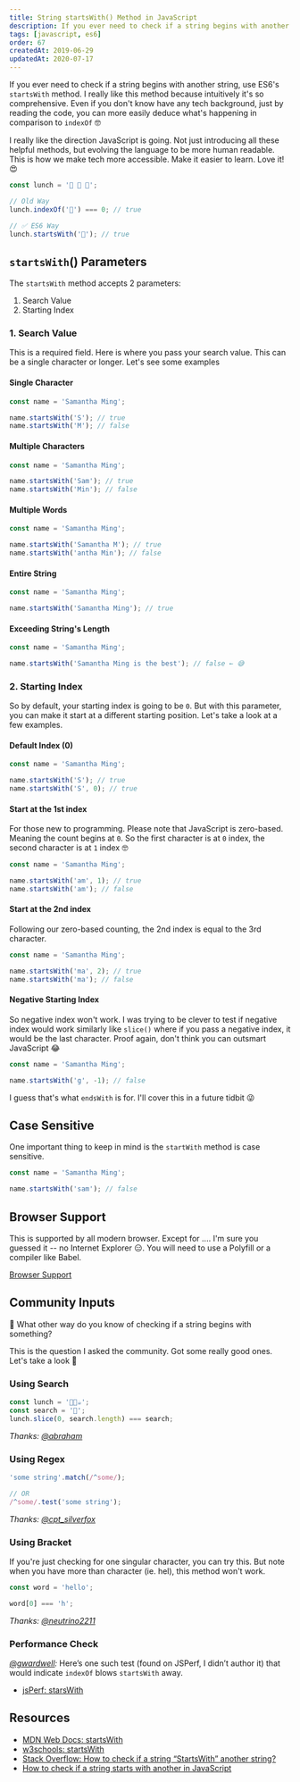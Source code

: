 ```yaml
---
title: String startsWith() Method in JavaScript
description: If you ever need to check if a string begins with another string in JavaScript, use ES6's startsWith method.
tags: [javascript, es6]
order: 67
createdAt: 2019-06-29
updatedAt: 2020-07-17
---
```


If you ever need to check if a string begins with another string, use ES6's `startsWith` method. I really like this method because intuitively it's so comprehensive. Even if you don't know have any tech background, just by reading the code, you can more easily deduce what's happening in comparison to `indexOf` 🤓

I really like the direction JavaScript is going. Not just introducing all these helpful methods, but evolving the language to be more human readable. This is how we make tech more accessible. Make it easier to learn. Love it! 😍

```javascript
const lunch = '🥗 🥪 🍮';

// Old Way
lunch.indexOf('🥗') === 0; // true

// ✅ ES6 Way
lunch.startsWith('🥗'); // true
```

<markdown-toc></markdown-toc>

## `startsWith`() Parameters

The `startsWith` method accepts 2 parameters:

1. Search Value
2. Starting Index

### 1. Search Value

This is a required field. Here is where you pass your search value. This can be a single character or longer. Let's see some examples

#### Single Character

```javascript
const name = 'Samantha Ming';

name.startsWith('S'); // true
name.startsWith('M'); // false
```

#### Multiple Characters

```javascript
const name = 'Samantha Ming';

name.startsWith('Sam'); // true
name.startsWith('Min'); // false
```

#### Multiple Words

```javascript
const name = 'Samantha Ming';

name.startsWith('Samantha M'); // true
name.startsWith('antha Min'); // false
```

#### Entire String

```javascript
const name = 'Samantha Ming';

name.startsWith('Samantha Ming'); // true
```

#### Exceeding String's Length

```javascript
const name = 'Samantha Ming';

name.startsWith('Samantha Ming is the best'); // false ← 😅
```

### 2. Starting Index

So by default, your starting index is going to be `0`. But with this parameter, you can make it start at a different starting position. Let's take a look at a few examples.

#### Default Index (0)

```javascript
const name = 'Samantha Ming';

name.startsWith('S'); // true
name.startsWith('S', 0); // true
```

#### Start at the 1st index

For those new to programming. Please note that JavaScript is zero-based. Meaning the count begins at `0`. So the first character is at `0` index, the second character is at `1` index 🤓

```javascript
const name = 'Samantha Ming';

name.startsWith('am', 1); // true
name.startsWith('am'); // false
```

#### Start at the 2nd index

Following our zero-based counting, the 2nd index is equal to the 3rd character.

```javascript
const name = 'Samantha Ming';

name.startsWith('ma', 2); // true
name.startsWith('ma'); // false
```

#### Negative Starting Index

So negative index won't work. I was trying to be clever to test if negative index would work similarly like `slice()` where if you pass a negative index, it would be the last character. Proof again, don't think you can outsmart JavaScript 😂

```javascript
const name = 'Samantha Ming';

name.startsWith('g', -1); // false
```

I guess that's what `endsWith` is for. I'll cover this in a future tidbit 😜

## Case Sensitive

One important thing to keep in mind is the `startWith` method is case sensitive.

```javascript
const name = 'Samantha Ming';

name.startsWith('sam'); // false
```

## Browser Support

This is supported by all modern browser. Except for .... I'm sure you guessed it -- no Internet Explorer 😑. You will need to use a Polyfill or a compiler like Babel.

[Browser Support](https://developer.mozilla.org/en-US/docs/Web/JavaScript/Reference/Global_Objects/String/startsWith#Browser_compatibility)

## Community Inputs

💬 What other way do you know of checking if a string begins with something?

This is the question I asked the community. Got some really good ones. Let's take a look 👀

### Using Search

```javascript
const lunch = '🥗🥪☕️';
const search = '🥗';
lunch.slice(0, search.length) === search;
```

_Thanks: [@abraham](https://twitter.com/abraham/status/1145064091674914816)_

### Using Regex

```javascript
'some string'.match(/^some/);

// OR
/^some/.test('some string');
```

_Thanks: [@cpt_silverfox](https://twitter.com/cpt_silverfox/status/1145056609824956416)_

### Using Bracket

If you're just checking for one singular character, you can try this. But note when you have more than character (ie. hel), this method won't work.

```javascript
const word = 'hello';

word[0] === 'h';
```

_Thanks: [@neutrino2211](https://twitter.com/neutrino2211/status/1145122176435142656)_

### Performance Check

_[@gwardwell](https://twitter.com/gwardwell/status/1145434844362620929):_ Here’s one such test (found on JSPerf, I didn’t author it) that would indicate `indexOf` blows `startsWith` away.

- [jsPerf: starsWith](https://jsperf.com/string-startswith/62)

## Resources

- [MDN Web Docs: startsWith](https://developer.mozilla.org/en-US/docs/Web/JavaScript/Reference/Global_Objects/String/startsWith)
- [w3schools: startsWith](https://www.w3schools.com/jsref/jsref_startswith.asp)
- [Stack Overflow: How to check if a string “StartsWith” another string?](https://stackoverflow.com/questions/646628/how-to-check-if-a-string-startswith-another-string)
- [How to check if a string starts with another in JavaScript](https://flaviocopes.com/how-to-check-string-starts-with/)
